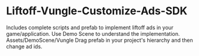 # Liftoff-Vungle-Customize-Ads-SDK
Includes complete scripts and prefab to implement liftoff ads in your game/application.
Use Demo Scene to understand the implementation. Assets/DemoScene/Vungle
Drag prefab in your project's hierarchy and then change ad ids. 
